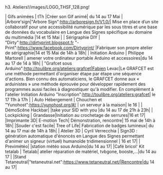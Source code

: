 h3. Ateliers!/images/LOGO_THSF_128.png!


| Gifs animées | tTh |Créer son Gif animé| du 14 au 17 Mai  |
|Arbore'sign|"Arbore Sign":http://arboresign.fr/V1.0/| Mise en place d’un site collaboratif pour une accessibilité numérique par les sous titres et une base de données du vocabulaire en Langue des Signes spécifique au domaine du multimédia |14 et 15 Mai |
| Sérigraphie DIY | "Dirty":http://dirtyprint.blogspot.fr "-Print":https://www.facebook.com/Dirtyprint/ |Fabriquer son propre atelier de sérigraphie|14 et 15 Mai de 14h à 18h|
| Initiation Arduino | Philippe Martorell | amener votre ordinateur portable Arduino et accessoires|du 14 au 17 de 14 à 18h|
| "Grafcet sous Arduino":http://toulibre.org/ateliers:grafcet|Fabien Levac|Le GRAFCET est une méthode permettant d'organiser étape par étape une séquence d'actions. Bien connu des automaticiens, le GRAFCET donne aux « arduinistes » une méthode éprouvée pour développer rapidement des programmes aussi faciles à diagnostiquer qu'à modifier. En complément à l'atelier Initiation Arduino "Inscription":http://toulibre.org/ateliers:grafcet| le 17 11h à 17h |
| Auto Hébergement | Chouchen et "Yunohost":https://yunohost.org/#/ | un serveur à la maison| le 16 |
| DémoScêne Hackbar| |take your SID with you |du 14 au 17 de 21h à 23h|
| Lockpicking | Grandasse|Initiation au crochetage de serrures|16 et 17|
|Imprimante 3D| E-motion Tech| Démonstration, rencontre| 15 mai de 14h à 18h|
|Souder c'est facile| Tree of Life| Fabrication de badges lumineux| du 14 au 17 mai de 14h à 18h|
| Atelier 3D | Cyril Verrecchia |  Sign3D : génération automatique d'énoncés en Langue des Signes permettant d'animer un signeur (virtuel) humanoïde tridimensionnel | 16 et 17|
| Previmétéo| |station météo sous Arduino|du 14 au 17|
|Café bricol' Kit tetalab | Tetalab|  atelier réparation de matériel, tvbgone, booste,...|du 14 au 17 |
|Stand Tetaneutral|"tetaneutral.net":https://www.tetaneutral.net/|Rencontre|du 14 au 17|